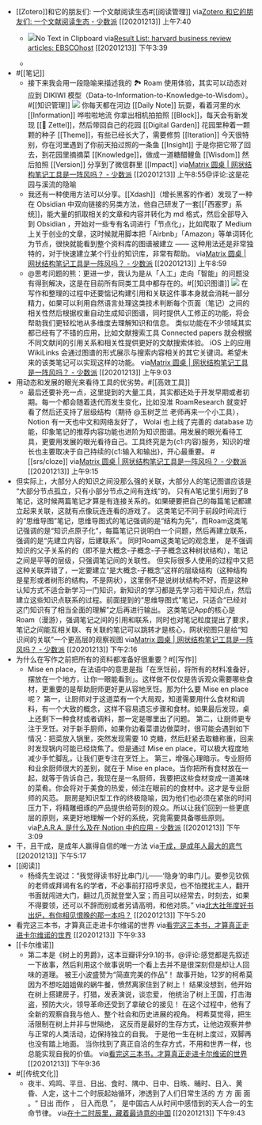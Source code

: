 - [[Zotero]]和它的朋友们: 一个文献阅读生态#[[阅读管理]]
via[Zotero 和它的朋友们: 一个文献阅读生态 - 少数派](https://sspai.com/post/57943)
[[20201213]] 上午7:40
    - ![](https://firebasestorage.googleapis.com/v0/b/firescript-577a2.appspot.com/o/imgs%2Fapp%2Fxinyiheng%2FQr3jmqUN9i.png?alt=media&token=7be442bc-b390-47ad-83ab-d62976a5dbb2)No Text in Clipboard
via[Result List: harvard business review articles: EBSCOhost](http://web.b.ebscohost.com.proxygw.wrlc.org/ehost/resultsadvanced?vid=2&sid=1995f897-a118-4f2b-a527-2b59e5204b5e%40pdc-v-sessmgr05&bquery=harvard+business+review+articles&bdata=JmRiPXVsaCZ0eXBlPTEmc2VhcmNoTW9kZT1TdGFuZGFyZCZzaXRlPWVob3N0LWxpdmU%3d)
[[20201213]] 下午3:39

    - 
- #[[笔记]]
    - 接下来我会用一段隐喻来描述我的 🏞 Roam 使用体验，其实可以动态对应到 DIKIWI 模型（Data-to-Information-to-Knowledge-to-Wisdom）。#[[知识管理]]
![](https://firebasestorage.googleapis.com/v0/b/firescript-577a2.appspot.com/o/imgs%2Fapp%2Fxinyiheng%2FMXrwIoPGHE.png?alt=media&token=9f9e0d0e-37d0-4fc7-9004-070a468b2fa2)
你每天都在河边 [[Daily Note]] 玩耍，看着河里的水 [[Information]] 哗啦啦地流
你拿出相机拍拍照 [[Block]]，每天会有新发现 [[📝 Zettel]]，然后带回自己的花园 [[Digital Garden]]
花园里种着一颗颗的种子 [[Theme]]，有些已经长大了，需要修剪 [[Iteration]]
今天很特别，你在河里遇到了你前天拍过照的一条鱼 [[Insight]]
于是你把它带了回去，到花园里摘摘菜 [[Knowledge]]，做成一道糖醋鲤鱼 [[Wisdom]]
然后拍照 [[Version]] 分享到了微信群里 [[Impact]]
via[Matrix 圆桌 | 网状结构笔记工具是一阵风吗？ - 少数派](https://sspai.com/post/61886)
[[20201213]] 上午8:55@评论:这是花园与溪流的隐喻
    - 我还有一种使用方法可以分享。[[Xdash]]（增长黑客的作者）发现了一种在 Obsidian 中双向链接的另类方法，他自己研发了一套[[「西塞罗」系统]]，能大量的抓取相关的文章和内容并转化为 md 格式，然后全部导入到 Obsidian ，开始对一些专有名词进行「节点化」，比如爬取了 Medium 上关于创业的文章，这时候就用脚本把「Airbnb」「Amazon」等单词转化为节点，很快就能看到整个资料库的图谱被建立 —— 这种用法还是非常独特的，对于快速建立某个行业的知识库，非常有帮助。
via[Matrix 圆桌 | 网状结构笔记工具是一阵风吗？ - 少数派](https://sspai.com/post/61886)
[[20201213]] 上午8:59
    - @思考问题的熊：更进一步，我认为是从「人工」走向「智能」的问题没有得到解决，这是在目前所有同类工具中都存在的。#[[知识图谱]]
![](https://firebasestorage.googleapis.com/v0/b/firescript-577a2.appspot.com/o/imgs%2Fapp%2Fxinyiheng%2FzKTfH0q6Ln.png?alt=media&token=202cf6c9-a381-4ea7-b6e2-bbdd5178c9e3)
在写作和整理的过程中还要惦记构建引用和关联这件事本身就会消耗一部分精力，如果可以利用自然语言处理这类技术判断每个页面（笔记）之间的相关性然后根据权重自动生成知识图谱，同时提供人工修正的功能，将会帮助我们更轻松地从多维度去理解知识和信息。
类似功能在不少领域其实都已经有了不错的应用，比如文献搜索工具 Connected papers 就会根据不同文献间的引用关系和相关性提供更好的文献搜索体验。
iOS 上的应用 WikiLinks 会通过图谱的形式展示与搜索内容相关的其它关键词。希望未来的该类笔记可以实现这样的功能。
via[Matrix 圆桌 | 网状结构笔记工具是一阵风吗？ - 少数派](https://sspai.com/post/61886)
[[20201213]] 上午9:03
- 用动态和发展的眼光来看待工具的优劣势。#[[高效工具]]
    - 最后还要补充一点，这里提到的大量工具，其实都还处于开发早期或者初期。每一个都会随着迭代而发生变化，比如没准 RoamResearch 就变好看了然后还支持了层级结构（期待 @玉树芝兰 老师再来一个小工具），Notion 有一天也中文和网络友好了， Wolai 也上线了完善的 database 功能，印象笔记的推荐内容功能也进阶为知识图谱。用发展的眼光看待工具，更要用发展的眼光看待自己。工具终究是为{c1:内容}服务，知识的增长也主要取决于自己持续的{c1:输入和输出}，开心最重要。 #[[srs/cloze]]
via[Matrix 圆桌 | 网状结构笔记工具是一阵风吗？ - 少数派](https://sspai.com/post/61886)
[[20201213]] 上午9:15
- 但实际上，大部分人的知识之间没那么强的关联，大部分人的笔记图谱应该是 “大部分节点孤立，只有小部分节点之间有连线”的。 只有A笔记里引用到了B笔记，这时候两篇笔记才算是有连接关系的。如果硬要把自己的每篇笔记都建立起来关联，这就有点像玩连连看的游戏了。
这类笔记不同于前段时间流行的“思维导图”笔记，思维导图式的笔记强调的是“结构为先”，而Roam这类笔记强调的是“知识点原子化”，每篇笔记只说明白一个问题，然后再建立联系，强调的是“先建立内容，后建联系”。
同时Roam这类笔记的观念里， 是不强调知识的父子关系的的（即不是大概念-子概念-子子概念这种树状结构），笔记之间是平等的层级，只强调笔记间的关联性。
但实际很多人使用的过程中又把这种关联弄错了，一定要建立“是大概念-子概念”这样的层级结构（这种结构是星形或者树形的结构，不是网状），这里倒不是说树状结构不好，而是这种认知方式不适合新学习一门知识，新知识的学习都是先学习若干知识点，然后建立这些知识点联系的过程。前面提到的“思维导图式”笔记，只适合“已经对这门知识有了相当全面的理解”之后再进行输出。
这类笔记App的核心是Roam（漫游），强调笔记之间的引用和联系，同时也对笔记粒度提出了要求，
笔记之间能互相关联、有关联的笔记可以跳转才是核心，网状视图只是给“知识间的关联”一个更高层的观察视图
via[Matrix 圆桌 | 网状结构笔记工具是一阵风吗？ - 少数派](https://sspai.com/post/61886)
[[20201213]] 下午2:16
- 为什么在写作之前把所有的资料都准备好很重要？#[[写作]]
    - Mise en place，在法语中的意思是指「在烹饪前，将所有的材料准备好，摆放在一个地方，让你一眼能看到」。这样做不仅仅是告诉观众需要哪些食材，更重要的是帮助厨师更好更从容地烹饪。那为什么要 Mise en place 呢？
第一，让厨师对于这道菜有一个大局观，知道需要用什么食材和调料，有一个大致的概念，这样不容易遗忘步骤和食材。如果最后发现，桌上还剩下一种食材或者调料，那一定是哪里出了问题。
第二，让厨师更专注于烹饪。对于新手厨师，如果你边看菜谱边做菜时，很可能会遇到如下情况：把菜放入锅里，突然发现需要 10 克糖，然后赶紧去取糖称重，回来时发现锅内可能已经烧焦了。但是通过 Mise en place，可以极大程度地减少手忙脚乱，让我们更专注在烹饪上。
第三，增强心理暗示。专业厨师和业余厨师很大的差别，就在于 Mise en place。当你把所有食材放在一起，就等于告诉自己，我现在是一名厨师，我要把这些食材变成一道美味的菜肴。你会将对于美食的热爱，倾注在眼前的的食材中。这才是专业厨师的风范。
厨房是知识型工作的终极隐喻，因为他们也必须在紧张的时间压力下，将精雕细琢的产品提供给苛刻的观众。所以让我们回到一些更底层的原则，来更好地理解一个好的系统，究竟需要具备哪些原则。
via[P.A.R.A. 是什么及在 Notion 中的应用 - 少数派](https://sspai.com/post/61459)
[[20201213]] 下午3:09
- 干，且干成，是成年人赢得自信的唯一方法
via[干成，是成年人最大的底气](https://mp.weixin.qq.com/s?__biz=MjM5NTU3ODIyMQ==&mid=2651199725&idx=1&sn=2a90406a11caf466f86e4d3643e15640&chksm=bd04d0ef8a7359f9f61f797f419332cc34b59dca1f1771617bf66ca4ac5cb75b44d86992fa18)
[[20201213]] 下午5:17
- [[阅读]]
    - 杨绛先生说过：“我觉得读书好比串门儿——‘隐身’的串门儿。要参见钦佩的老师或拜谒有名的学者，不必事前打招呼求见，也不怕搅扰主人，翻开书面就闯进大门，翻过几页就登堂入室；而且可以经常去，时刻去，如果不得要领，还可以不辞而别或者另请高明，和他对质。”
via[北大社年度好书出炉，有你相见恨晚的那一本吗？](https://mp.weixin.qq.com/s?__biz=MjM5MzE4MTE0MQ==&mid=2652865245&idx=1&sn=7a1ffae7494c8a929cf3a50d3767aa54&chksm=bd71de678a0657715e415d691dfe3b57e50a6027b58f3ac5e4c92c88ecf1df438c472020700f)
[[20201213]] 下午5:20
- 看完这三本书，才算真正走进卡尔维诺的世界
via[看完这三本书，才算真正走进卡尔维诺的世界](https://mp.weixin.qq.com/s?__biz=MjM5OTQyMjEwMQ==&mid=2655936472&idx=1&sn=716c4f5d9b138e46109d50073bcd8e57&chksm=bc814e228bf6c734ed32c1a47ec04971711804a62d8a632ed56e392f77107ae70136f111276b)
[[20201213]] 下午9:33
- [[卡尔维诺]]
    - 第二本是《树上的男爵》，这本豆瓣评分9.1的书，@评论:感觉都是先叙述一下故事，然后利用这个故事说明一个看上去并不是很深刻但是却让人回味的道理。
被王小波盛赞为“简直完美的作品”！
故事开始，12岁的柯希莫因为不想吃姐姐做的蜗牛餐，愤然离家住到了树上！
结果没想到，他开始在树上搭建房子，打猎，发表演说，谈恋爱，
他统治了树上王国，打击海盗，预防大火，领导革命还受到了拿破仑的接见！
在这个过程中，他有了全新的观察自我与他人、整个社会和历史进展的视角。
柯希莫觉得，把生活限制在树上并非与世隔绝，
这反而是最好的生存方式，让他边观察并参与正常的人类活动，边保持独立的自我。
于是他一生在树上度过，双脚再也没有踏上地面。
当你找到了真正自洽的生存方式，不用和世界一样，也总能实现自我的价值。
via[看完这三本书，才算真正走进卡尔维诺的世界](https://mp.weixin.qq.com/s?__biz=MjM5OTQyMjEwMQ==&mid=2655936472&idx=1&sn=716c4f5d9b138e46109d50073bcd8e57&chksm=bc814e228bf6c734ed32c1a47ec04971711804a62d8a632ed56e392f77107ae70136f111276b)
[[20201213]] 下午9:36
- #[[传统文化]]
    - 夜半、鸡鸣、平旦、日出、食时、隅中、日中、日昳、晡时、日入、黄昏、人定，这十二个时辰起始循环，渗透到了人们日常生活的 方 方 面 面 。“ 日出 而作 ， 日入而息 ”， 是中国古人从时间中感悟到的天人合一的生命节律。
via[在十二时辰里，藏着最诗意的中国](https://mp.weixin.qq.com/s?__biz=MjM5MzE4MTE0MQ==&mid=2652865147&idx=1&sn=77002291b7cdd9170d25f7e960fc8923&chksm=bd71dec18a0657d7e087f907076ee702987456d1c73e4f8fb6eb9757bd3d77028372d20a2c03)
[[20201213]] 下午9:43
